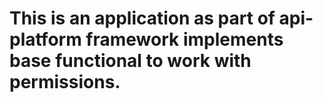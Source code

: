 # This is an application as part of api-platform framework implements base functional to work with permissions.

